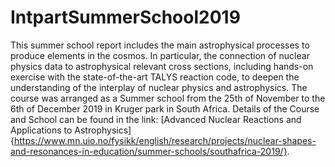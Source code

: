 # IntpartSummerSchool2019

This summer school report includes the main astrophysical processes to produce elements in the cosmos. In particular, the connection of nuclear physics data to astrophysical relevant cross sections, including hands-on exercise with the state-of-the-art TALYS reaction code, to deepen the understanding of the interplay of nuclear physics and astrophysics. The course was arranged as a Summer school from the 25th of November to the 6th of December 2019 in Kruger park in South Africa. Details of the Course and School can be found in the link: [Advanced Nuclear Reactions and Applications to Astrophysics]{https://www.mn.uio.no/fysikk/english/research/projects/nuclear-shapes-and-resonances-in-education/summer-schools/southafrica-2019/}.
